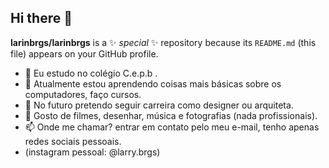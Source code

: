 ## Hi there 👋
**larinbrgs/larinbrgs** is a ✨ _special_ ✨ repository because its `README.md` (this file) appears on your GitHub profile.
- 🔭 Eu estudo no colégio C.e.p.b .
- 🌱 Atualmente estou aprendendo coisas mais básicas sobre os computadores, faço cursos.
- 🤔 No futuro pretendo seguir carreira como designer ou arquiteta.
- 💬 Gosto de filmes, desenhar, música e fotografias (nada profissionais).
- 📫 Onde me chamar? entrar em contato pelo meu e-mail, tenho apenas redes sociais pessoais.
- (instagram pessoal: @larry.brgs)

